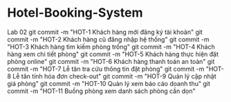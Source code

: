 # Hotel-Booking-System
Lab 02
git commit -m "HOT-1 Khách hàng mới đăng ký tài khoản"
git commit -m "HOT-2 Khách hàng cũ đăng nhập hệ thống"
git commit -m "HOT-3 Khách hàng tìm kiếm phòng trống"
git commit -m "HOT-4 Khách hàng xem chi tiết phòng"
git commit -m "HOT-5 Khách hàng thực hiện đặt phòng online"
git commit -m "HOT-6 Khách hàng thanh toán an toàn"
git commit -m "HOT-7 Lễ tân tra cứu thông tin đặt phòng"
git commit -m "HOT-8 Lễ tân tính hóa đơn check-out"
git commit -m "HOT-9 Quản lý cập nhật giá phòng"
git commit -m "HOT-10 Quản lý xem báo cáo doanh thu"
git commit -m "HOT-11 Buồng phòng xem danh sách phòng cần dọn"
